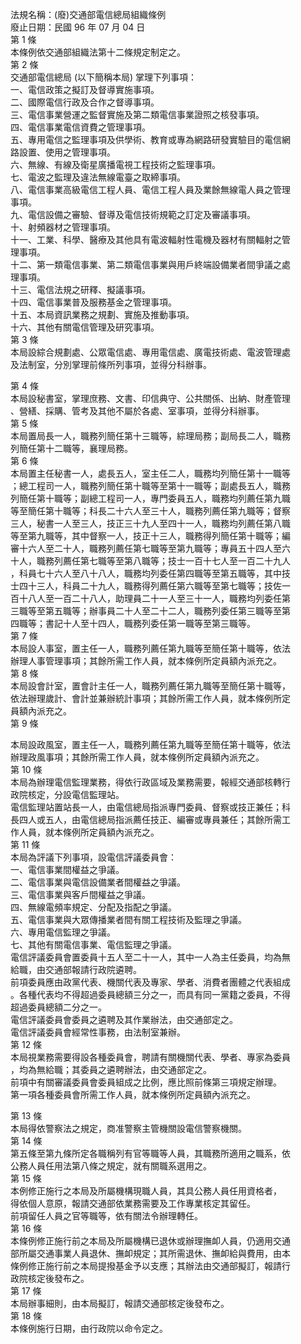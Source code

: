 法規名稱：(廢)交通部電信總局組織條例  
廢止日期：民國 96 年 07 月 04 日  
第 1 條  
本條例依交通部組織法第十二條規定制定之。  
第 2 條  
交通部電信總局 (以下簡稱本局) 掌理下列事項：  
一、電信政策之擬訂及督導實施事項。  
二、國際電信行政及合作之督導事項。  
三、電信事業營運之監督實施及第二類電信事業證照之核發事項。  
四、電信事業電信資費之管理事項。  
五、專用電信之監理事項及供學術、教育或專為網路研發實驗目的電信網  
路設置、使用之管理事項。  
六、無線、有線及衛星廣播電視工程技術之監理事項。  
七、電波之監理及違法無線電臺之取締事項。  
八、電信事業高級電信工程人員、電信工程人員及業餘無線電人員之管理  
事項。  
九、電信設備之審驗、督導及電信技術規範之訂定及審議事項。  
十、射頻器材之管理事項。  
十一、工業、科學、醫療及其他具有電波輻射性電機及器材有關輻射之管  
理事項。  
十二、第一類電信事業、第二類電信事業與用戶終端設備業者間爭議之處  
理事項。  
十三、電信法規之研釋、擬議事項。  
十四、電信事業普及服務基金之管理事項。  
十五、本局資訊業務之規劃、實施及推動事項。  
十六、其他有關電信管理及研究事項。  
第 3 條  
本局設綜合規劃處、公眾電信處、專用電信處、廣電技術處、電波管理處  
及法制室，分別掌理前條所列事項，並得分科辦事。  


第 4 條  
本局設秘書室，掌理庶務、文書、印信典守、公共關係、出納、財產管理  
、營繕、採購、管考及其他不屬於各處、室事項，並得分科辦事。  
第 5 條  
本局置局長一人，職務列簡任第十三職等，綜理局務；副局長二人，職務  
列簡任第十二職等，襄理局務。  
第 6 條  
本局置主任秘書一人，處長五人，室主任二人，職務均列簡任第十一職等  
；總工程司一人，職務列簡任第十職等至第十一職等；副處長五人，職務  
列簡任第十職等；副總工程司一人，專門委員五人，職務均列薦任第九職  
等至簡任第十職等；科長二十六人至三十人，職務列薦任第九職等；督察  
三人，秘書一人至三人，技正三十九人至四十一人，職務均列薦任第八職  
等至第九職等，其中督察一人，技正十三人，職務得列簡任第十職等；編  
審十六人至二十人，職務列薦任第七職等至第九職等；專員五十四人至六  
十人，職務列薦任第七職等至第八職等；技士一百十七人至一百二十九人  
，科員七十六人至八十八人，職務均列委任第四職等至第五職等，其中技  
士四十三人，科員二十九人，職務得列薦任第六職等至第七職等；技佐一  
百十八人至一百二十八人，助理員二十一人至三十一人，職務均列委任第  
三職等至第五職等；辦事員二十人至二十二人，職務列委任第三職等至第  
四職等；書記十人至十四人，職務列委任第一職等至第三職等。  
第 7 條  
本局設人事室，置主任一人，職務列薦任第九職等至簡任第十職等，依法  
辦理人事管理事項；其餘所需工作人員，就本條例所定員額內派充之。  
第 8 條  
本局設會計室，置會計主任一人，職務列薦任第九職等至簡任第十職等，  
依法辦理歲計、會計並兼辦統計事項；其餘所需工作人員，就本條例所定  
員額內派充之。  
第 9 條  


本局設政風室，置主任一人，職務列薦任第九職等至簡任第十職等，依法  
辦理政風事項；其餘所需工作人員，就本條例所定員額內派充之。  
第 10 條  
本局為辦理電信監理業務，得依行政區域及業務需要，報經交通部核轉行  
政院核定，分設電信監理站。  
電信監理站置站長一人，由電信總局指派專門委員、督察或技正兼任；科  
長四人或五人，由電信總局指派薦任技正、編審或專員兼任；其餘所需工  
作人員，就本條例所定員額內派充之。  
第 11 條  
本局為評議下列事項，設電信評議委員會：  
一、電信事業間權益之爭議。  
二、電信事業與電信設備業者間權益之爭議。  
三、電信事業與客戶間權益之爭議。  
四、無線電頻率規定、分配及指配之爭議。  
五、電信事業與大眾傳播業者間有關工程技術及監理之爭議。  
六、專用電信監理之爭議。  
七、其他有關電信事業、電信監理之爭議。  
電信評議委員會置委員十五人至二十一人，其中一人為主任委員，均為無  
給職，由交通部報請行政院遴聘。  
前項委員應由政黨代表、機關代表及專家、學者、消費者團體之代表組成  
。各種代表均不得超過委員總額三分之一，而具有同一黨籍之委員，不得  
超過委員總額二分之一。  
電信評議委員會委員之遴聘及其作業辦法，由交通部定之。  
電信評議委員會經常性事務，由法制室兼辦。  
第 12 條  
本局視業務需要得設各種委員會，聘請有關機關代表、學者、專家為委員  
，均為無給職；其委員之遴聘辦法，由交通部定之。  
前項中有關審議委員會委員組成之比例，應比照前條第三項規定辦理。  
第一項各種委員會所需工作人員，就本條例所定員額內派充之。  


第 13 條  
本局得依警察法之規定，商准警察主管機關設電信警察機關。  
第 14 條  
第五條至第九條所定各職稱列有官等職等人員，其職務所適用之職系，依  
公務人員任用法第八條之規定，就有關職系選用之。  
第 15 條  
本例修正施行之本局及所屬機構現職人員，其具公務人員任用資格者，  
得依個人意原，報請交通部依業務需要及工作專業核定其留任。  
前項留任人員之官等職等，依有關法令辦理轉任。  
第 16 條  
本條例修正施行前之本局及所屬機構已退休或辦理撫卹人員，仍適用交通  
部所屬交通事業人員退休、撫卹規定；其所需退休、撫卹給與費用，由本  
條例修正施行前之本局提撥基金予以支應；其辦法由交通部擬訂，報請行  
政院核定後發布之。  
第 17 條  
本局辦事細則，由本局擬訂，報請交通部核定後發布之。  
第 18 條  
本條例施行日期，由行政院以命令定之。  


